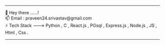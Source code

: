 <hr>  
 👋 Hey there ......! <br>
 📫 Email : praveen24.srivastav@gmail.com <BR>
 ⚡️ Tech Stack ---> Python , C , React.js , PGsql , Express.js , Node.js , JS , Html , Css .
 <hr> 

<!--

**praveen24sriv/praveen24sriv** is a ✨ _special_ ✨ repository because its `README.md` (this file) appears on your GitHub profile.

Here are some ideas to get you started:

- 🔭 I’m currently working on ...
- 
- 👯 I’m looking to collaborate on ...
- 🤔 I’m looking for help with ...
- 💬 Ask me about ...
- 📫 How to reach me: ...
- 😄 Pronouns: ...
- ⚡ Fun fact: ...
-->
